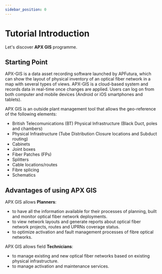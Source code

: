 ```yaml
---
sidebar_position: 0
---
```


# Tutorial Introduction

Let's discover **APX GIS** programme.

## Starting Point
APX-GIS is a data asset recording software launched by APFutura, which can show the layout of physical inventory of an optical fiber network in a map with several types of views.
APX-GIS is a cloud-based system and records data in real-time once changes are applied. Users can log on from both computer and mobile devices (Android or iOS smartphones and tablets).

APX GIS is an outside plant management tool that allows the geo-reference of the following elements:

- British Telecomunications (BT) Physical Infrastructure (Black Duct, poles and chambers)
- Physical Infrastructure (Tube Distribution Closure locations and Subduct routing)
- Cabinets
- Joint boxes
- Fiber Patches (FPs)
- Splitters
- Cable locations/routes
- Fibre splicing
- Schematics
## Advantages of using APX GIS

APX GIS allows **Planners**:

- to have all the information available for their processes of planning, built and monitor optical fiber network deployments.
- to view network layouts and generate reports about optical fiber network projects, routes and UPRNs coverage status.
- to optimize activation and fault management processes of fibre optical networks.

APX GIS allows field **Technicians**:

- to manage existing and new optical fiber networks based on existing physical infrastructure.
- to manage activation and maintenance services.